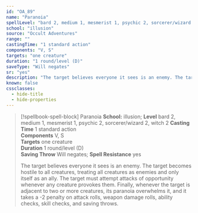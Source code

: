 ```yaml
---
id: "OA_89"
name: "Paranoia"
spellLevel: "bard 2, medium 1, mesmerist 1, psychic 2, sorcerer/wizard 2, witch 2"
school: "illusion"
source: "Occult Adventures"
range: ""
castingTime: "1 standard action"
components: "V, S"
targets: "one creature"
duration: "1 round/level (D)"
saveType: "Will negates"
sr: "yes"
description: "The target believes everyone it sees is an enemy. The target becomes hostile to all creatures, treating all creatures as enemies and only itself as an ally. The target must attempt attacks of opportunity whenever any creature provokes them. Finally, whenever the target is adjacent to two or more creatures, its paranoia overwhelms it, and it takes a -2 penalty on attack rolls, weapon damage rolls, ability checks, skill checks, and saving throws."
known: false
cssclasses:
  - hide-title
  - hide-properties
---
```


> [!spellbook-spell-block] Paranoia
> **School:** illusion; **Level** bard 2, medium 1, mesmerist 1, psychic 2, sorcerer/wizard 2, witch 2
> **Casting Time** 1 standard action  
> **Components** V, S  
> **Targets** one creature  
> **Duration** 1 round/level (D)  
> **Saving Throw** Will negates; **Spell Resistance** yes
> 
> The target believes everyone it sees is an enemy. The target becomes hostile to all creatures, treating all creatures as enemies and only itself as an ally. The target must attempt attacks of opportunity whenever any creature provokes them. Finally, whenever the target is adjacent to two or more creatures, its paranoia overwhelms it, and it takes a -2 penalty on attack rolls, weapon damage rolls, ability checks, skill checks, and saving throws.
